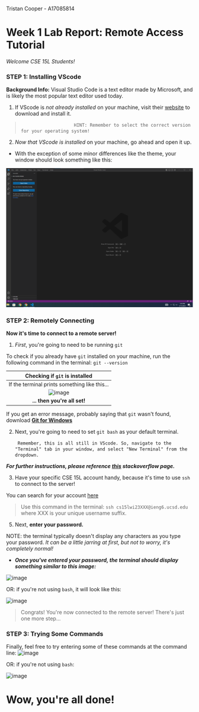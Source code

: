 Tristan Cooper - A17085814
# Week 1 Lab Report: Remote Access Tutorial
*Welcome CSE 15L Students!*

### STEP 1: Installing VScode
__Background Info:__ Visual Studio Code is a text editor made by Microsoft, and is likely the most popular text editor used today.
1. If VScode is *not already installed* on your machine, visit their [website](https://code.visualstudio.com/) to download and install it. 
>                         HINT: Remember to select the correct version for your operating system!
2. *Now that VScode is installed* on your machine, go ahead and open it up. 
- With the exception of some minor differences like the theme, your window should look something like this:

![First VScode screenshot](./blank-vscode-screenshot.jpg "First VScode screenshot")
    

### STEP 2: Remotely Connecting
__Now it's time to connect to a remote server!__
1. *First*, you're going to need to be running `git`

To check if you already have `git` installed on your machine, run the following command in the terminal: 
                                                    `git --version`
                                                    
|Checking if `git` is installed                |
|:--------------------------------------------:|
| If the terminal prints something like this... |
|![image](https://user-images.githubusercontent.com/78113615/211945415-283d76c4-915e-44fb-871c-35e85423100a.png)|
|__... then you're all set!__                   |

If you get an error message, probably saying that `git` wasn't found, download [__Git for Windows__](https://gitforwindows.org/)

2. Next, you're going to need to set `git bash` as your default terminal.
        
        Remember, this is all still in VScode. So, navigate to the "Terminal" tab in your window, and select "New Terminal" from the dropdown.
        
***For further instructions, please reference [this](https://stackoverflow.com/a/50527994) stackoverflow page.***

3. Have your specific CSE 15L account handy, because it's time to use `ssh` to connect to the server!

You can search for your account [here](https://sdacs.ucsd.edu/~icc/index.php)

> Use this command in the terminal: `ssh cs15lwi23XXX@ieng6.ucsd.edu` where XXX is your unique username suffix.

5. Next, __enter your password.__ 

NOTE: the terminal typically doesn't display any characters as you type your password. 
*It can be a little jarring at first, but not to worry, it's completely normal!*

- ***Once you've entered your password, the terminal should display something similar to this image:***


![image](https://user-images.githubusercontent.com/78113615/211976046-f647b052-b280-4ac7-9268-aec54f826d27.png)

OR: if you're not using `bash`, it will look like this:

![image](https://user-images.githubusercontent.com/78113615/211948364-9298cd2c-7b1f-4b02-8ee2-7d3fd0c0cb82.png)


> Congrats! You're now connected to the remote server! There's just one more step...


### STEP 3: Trying Some Commands

Finally, feel free to try entering some of these commands at the command line:
![image](https://user-images.githubusercontent.com/78113615/211976650-09a2bef6-836b-4a53-9b1c-93436784b92a.png)

OR: if you're not using `bash`:

![image](https://user-images.githubusercontent.com/78113615/211949180-50ebd59d-79e9-4ab3-995f-70febbf887dd.png)


# Wow, you're all done!
